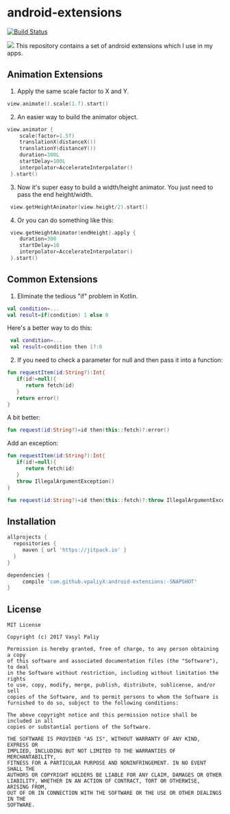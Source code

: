# android-extensions
[![Build Status](https://travis-ci.org/vpaliyX/android-extensions.svg?branch=master)](https://travis-ci.org/vpaliyX/android-extensions)

![](https://github.com/vpaliyX/android-extensions/blob/master/art/kotlin.png)
This repository contains a set of android extensions which I use in my apps.

## Animation Extensions ##

1. Apply the same scale factor to X and Y.
```kotlin
view.animate().scale(1.f).start()
```
2. An easier way to build the animator object.
```kotlin
view.animator {
    scale(factor=1.5f)
    translationX(distanceX())
    translationY(distanceY())
    duration=300L
    startDelay=100L
    interpolator=AccelerateInterpolator()
 }.start()
```
3. Now it's super easy to build a width/height animator. 
You just need to pass the end height/width.

```kotlin
 view.getHeightAnimator(view.height/2).start()
```

4. Or you can do something like this:

```kotlin
 view.getHeightAnimator(endHeight).apply { 
    duration=300
    startDelay=10
    interpolator=AccelerateInterpolator()
 }.start()
```

## Common Extensions ##

1. Eliminate the tedious "if" problem in Kotlin.

```kotlin
val condition=...
val result=if(condition) 1 else 0
```
Here's a better way to do this:

```kotlin
 val condition=...
 val result=condition then 1?:0
```

2. If you need to check a parameter for null and then pass it into a function:

```kotlin
fun requestItem(id:String?):Int{
   if(id!=null){
      return fetch(id)
   }
   return error()
}
```
A bit better:
```kotlin
fun request(id:String?)=id then(this::fetch)?:error()
```
Add an exception:
```kotlin
fun requestItem(id:String?):Int{
   if(id!=null){
      return fetch(id)
   }
   throw IllegalArgumentException()
}
```

```kotlin
fun request(id:String?)=id then(this::fetch)?:throw IllegalArgumentException()
```

## Installation ##


``` gradle
allprojects {
  repositories {
     maven { url 'https://jitpack.io' }
  }
}
```

``` gradle
dependencies {
     compile 'com.github.vpaliyX:android-extensions:-SNAPSHOT'
}

```


## License ##

``````
MIT License

Copyright (c) 2017 Vasyl Paliy

Permission is hereby granted, free of charge, to any person obtaining a copy
of this software and associated documentation files (the "Software"), to deal
in the Software without restriction, including without limitation the rights
to use, copy, modify, merge, publish, distribute, sublicense, and/or sell
copies of the Software, and to permit persons to whom the Software is
furnished to do so, subject to the following conditions:

The above copyright notice and this permission notice shall be included in all
copies or substantial portions of the Software.

THE SOFTWARE IS PROVIDED "AS IS", WITHOUT WARRANTY OF ANY KIND, EXPRESS OR
IMPLIED, INCLUDING BUT NOT LIMITED TO THE WARRANTIES OF MERCHANTABILITY,
FITNESS FOR A PARTICULAR PURPOSE AND NONINFRINGEMENT. IN NO EVENT SHALL THE
AUTHORS OR COPYRIGHT HOLDERS BE LIABLE FOR ANY CLAIM, DAMAGES OR OTHER
LIABILITY, WHETHER IN AN ACTION OF CONTRACT, TORT OR OTHERWISE, ARISING FROM,
OUT OF OR IN CONNECTION WITH THE SOFTWARE OR THE USE OR OTHER DEALINGS IN THE
SOFTWARE.
``````
